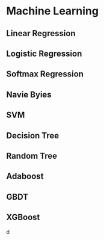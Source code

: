 # Machine Learning
## Linear Regression
## Logistic Regression
## Softmax Regression
## Navie Byies
## SVM
## Decision Tree
## Random Tree
## Adaboost
## GBDT
## XGBoost

d
